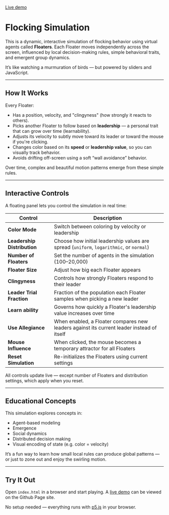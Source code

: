 [Live demo](https://mayankles.github.io/flocking-js/)

# Flocking Simulation

This is a dynamic, interactive simulation of flocking behavior using virtual agents called **Floaters**. Each Floater moves independently across the screen, influenced by local decision-making rules, simple behavioral traits, and emergent group dynamics.

It’s like watching a murmuration of birds — but powered by sliders and JavaScript.

---

## How It Works

Every Floater:
- Has a position, velocity, and "clingyness" (how strongly it reacts to others).
- Picks another Floater to follow based on **leadership** — a personal trait that can grow over time (learnability).
- Adjusts its velocity to subtly move toward its leader or toward the mouse if you're clicking.
- Changes color based on its **speed** or **leadership value**, so you can visually track behavior.
- Avoids drifting off-screen using a soft “wall avoidance” behavior.

Over time, complex and beautiful motion patterns emerge from these simple rules.

---

## Interactive Controls

A floating panel lets you control the simulation in real time:

| Control                 | Description |
|------------------------|-------------|
| **Color Mode**         | Switch between coloring by velocity or leadership |
| **Leadership Distribution** | Choose how initial leadership values are spread (`uniform`, `logarithmic`, or `normal`) |
| **Number of Floaters** | Set the number of agents in the simulation (100–20,000) |
| **Floater Size**       | Adjust how big each Floater appears |
| **Clingyness**         | Controls how strongly Floaters respond to their leader |
| **Leader Trial Fraction** | Fraction of the population each Floater samples when picking a new leader |
| **Learn ability**      | Governs how quickly a Floater's leadership value increases over time |
| **Use Allegiance**     | When enabled, a Floater compares new leaders against its current leader instead of itself |
| **Mouse Influence**    | When clicked, the mouse becomes a temporary attractor for all Floaters |
| **Reset Simulation**   | Re-initializes the Floaters using current settings |

All controls update live — except number of Floaters and distribution settings, which apply when you reset.

---

## Educational Concepts

This simulation explores concepts in:
- Agent-based modeling
- Emergence
- Social dynamics
- Distributed decision making
- Visual encoding of state (e.g. color = velocity)

It’s a fun way to learn how small local rules can produce global patterns — or just to zone out and enjoy the swirling motion.

---

## Try It Out

Open `index.html` in a browser and start playing.  A [live demo](https://mayankles.github.io/flocking-js/) can be viewed on the Github Page site.

No setup needed — everything runs with [p5.js](https://p5js.org/) in your browser.

